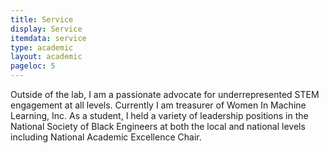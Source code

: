 ```yaml
---
title: Service
display: Service
itemdata: service
type: academic
layout: academic
pageloc: 5
---
```



Outside of the lab, I am a passionate advocate for underrepresented STEM engagement at all levels. Currently I am treasurer of Women In Machine Learning, Inc. As a student, I held a variety of leadership positions in the National Society of Black Engineers at both the local and national levels including National Academic Excellence Chair.
